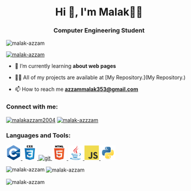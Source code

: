 <h1 align="center">Hi 👋, I'm Malak🧚🏻</h1>
<h3 align="center">Computer Engineering Student</h3>

<p align="left"> <img src="https://komarev.com/ghpvc/?username=malak-azzam&label=Profile%20views&color=0e75b6&style=flat" alt="malak-azzam" /> </p>

<p align="left"> <a href="https://github.com/ryo-ma/github-profile-trophy"><img src="https://github-profile-trophy.vercel.app/?username=malak-azzam" alt="malak-azzam" /></a> </p>

- 🌱 I’m currently learning **about web pages**

- 👨‍💻 All of my projects are available at [My Repository.](My Repository.)

- 📫 How to reach me **azzammalak353@gmail.com**

<h3 align="left">Connect with me:</h3>
<p align="left">
<a href="https://twitter.com/malakazzam2004" target="blank"><img align="center" src="https://raw.githubusercontent.com/rahuldkjain/github-profile-readme-generator/master/src/images/icons/Social/twitter.svg" alt="malakazzam2004" height="30" width="40" /></a>
<a href="https://linkedin.com/in/malak-azzzam" target="blank"><img align="center" src="https://raw.githubusercontent.com/rahuldkjain/github-profile-readme-generator/master/src/images/icons/Social/linked-in-alt.svg" alt="malak-azzzam" height="30" width="40" /></a>
</p>

<h3 align="left">Languages and Tools:</h3>
<p align="left"> <a href="https://www.w3schools.com/cpp/" target="_blank" rel="noreferrer"> <img src="https://raw.githubusercontent.com/devicons/devicon/master/icons/cplusplus/cplusplus-original.svg" alt="cplusplus" width="40" height="40"/> </a> <a href="https://www.w3schools.com/css/" target="_blank" rel="noreferrer"> <img src="https://raw.githubusercontent.com/devicons/devicon/master/icons/css3/css3-original-wordmark.svg" alt="css3" width="40" height="40"/> </a> <a href="https://git-scm.com/" target="_blank" rel="noreferrer"> <img src="https://www.vectorlogo.zone/logos/git-scm/git-scm-icon.svg" alt="git" width="40" height="40"/> </a> <a href="https://www.w3.org/html/" target="_blank" rel="noreferrer"> <img src="https://raw.githubusercontent.com/devicons/devicon/master/icons/html5/html5-original-wordmark.svg" alt="html5" width="40" height="40"/> </a> <a href="https://www.java.com" target="_blank" rel="noreferrer"> <img src="https://raw.githubusercontent.com/devicons/devicon/master/icons/java/java-original.svg" alt="java" width="40" height="40"/> </a> <a href="https://developer.mozilla.org/en-US/docs/Web/JavaScript" target="_blank" rel="noreferrer"> <img src="https://raw.githubusercontent.com/devicons/devicon/master/icons/javascript/javascript-original.svg" alt="javascript" width="40" height="40"/> </a> <a href="https://www.python.org" target="_blank" rel="noreferrer"> <img src="https://raw.githubusercontent.com/devicons/devicon/master/icons/python/python-original.svg" alt="python" width="40" height="40"/> </a> </p>

<p><img align="left" src="https://github-readme-stats.vercel.app/api/top-langs?username=malak-azzam&show_icons=true&locale=en&layout=compact" alt="malak-azzam" /></p>

<p>&nbsp;<img align="center" src="https://github-readme-stats.vercel.app/api?username=malak-azzam&show_icons=true&locale=en" alt="malak-azzam" /></p>

<p><img align="center" src="https://github-readme-streak-stats.herokuapp.com/?user=malak-azzam&" alt="malak-azzam" /></p>
